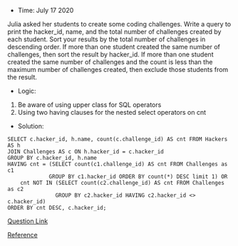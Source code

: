 * Time: July 17 2020

Julia asked her students to create some coding challenges. Write a query to print the hacker_id, name, and the total number of challenges created by each student. Sort your results by the total number of challenges in descending order. If more than one student created the same number of challenges, then sort the result by hacker_id. If more than one student created the same number of challenges and the count is less than the maximum number of challenges created, then exclude those students from the result.

* Logic: 
1. Be aware of using upper class for SQL operators
2. Using two having clauses for the nested select operators on cnt

* Solution:
```
SELECT c.hacker_id, h.name, count(c.challenge_id) AS cnt FROM Hackers AS h
JOIN Challenges AS c ON h.hacker_id = c.hacker_id
GROUP BY c.hacker_id, h.name
HAVING cnt = (SELECT count(c1.challenge_id) AS cnt FROM Challenges as c1 
             GROUP BY c1.hacker_id ORDER BY count(*) DESC limit 1) OR
    cnt NOT IN (SELECT count(c2.challenge_id) AS cnt FROM Challenges as c2
               GROUP BY c2.hacker_id HAVING c2.hacker_id <> c.hacker_id)
ORDER BY cnt DESC, c.hacker_id;

```

[Question Link](https://www.hackerrank.com/challenges/challenges/problem?h_r=next-challenge&h_v=zen)

[Reference](https://nifannn.github.io/2017/10/24/SQL-Notes-Hackerrank-Challenges/)
